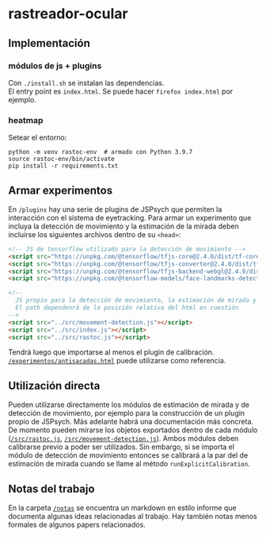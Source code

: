 # rastreador-ocular

## Implementación

### módulos de js + plugins

Con `./install.sh` se instalan las dependencias.  
El entry point es `index.html`.
Se puede hacer `firefox index.html` por ejemplo.

### heatmap

Setear el entorno:
```
python -m venv rastoc-env  # armado con Python 3.9.7
source rastoc-env/bin/activate
pip install -r requirements.txt 
```

## Armar experimentos

En `/plugins` hay una serie de plugins de JSPsych que permiten la interacción
con el sistema de eyetracking. Para armar un experimento que incluya la
detección de movimiento y la estimación de la mirada deben incluirse los
siguientes archivos dentro de su `<head>`:
```html
<!-- JS de tensorflow utilizado para la detección de movimiento -->
<script src="https://unpkg.com/@tensorflow/tfjs-core@2.4.0/dist/tf-core.js"></script>
<script src="https://unpkg.com/@tensorflow/tfjs-converter@2.4.0/dist/tf-converter.js"></script>
<script src="https://unpkg.com/@tensorflow/tfjs-backend-webgl@2.4.0/dist/tf-backend-webgl.js"></script>
<script src="https://unpkg.com/@tensorflow-models/face-landmarks-detection@0.0.1/dist/face-landmarks-detection.js"></script>

<!--
  JS propio para la detección de movimiento, la estimación de mirada y utils.
  El path dependenrá de la posición relativa del html en cuestión
-->
<script src="../src/movement-detection.js"></script>
<script src="../src/index.js"></script>
<script src="../src/rastoc.js"></script>
```
Tendrá luego que importarse al menos el plugin de calibración.
[`/experimentos/antisacadas.html`](/experimentos/antisacadas.html) puede
utilizarse como referencia.

## Utilización directa

Pueden utilizarse directamente los módulos de estimación de mirada y de
detección de movimiento, por ejemplo para la construcción de un plugin propio de
JSPsych. Más adelante habrá una documentación más concreta. De momento pueden
mirarse los objetos exportados dentro de cada módulo ([`/src/rastoc.js`](
/src/rastoc.js), [`/src/movement-detection.js`](/src/movement-detection.js)).
Ambos módulos deben calibrarse previo a poder ser utilizados. Sin embargo, si se
importa el módulo de detección de movimiento entonces se calibrará a la par del
de estimación de mirada cuando se llame al método `runExplicitCalibration`.

## Notas del trabajo

En la carpeta [`/notas`](/notas/README.md) se encuentra un markdown en estilo
informe que documenta algunas ideas relacionadas al trabajo. Hay también notas
menos formales de algunos papers relacionados.

